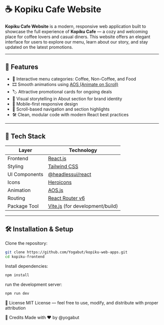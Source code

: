 # ☕ Kopiku Cafe Website

**Kopiku Cafe Website** is a modern, responsive web application built to showcase the full experience of **Kopiku Cafe** — a cozy and welcoming place for coffee lovers and casual diners. This website offers an elegant interface for users to explore our menu, learn about our story, and stay updated on the latest promotions.

---

## 🚀 Features

- 🧾 Interactive menu categories: Coffee, Non-Coffee, and Food
- 🎞️ Smooth animations using [AOS (Animate on Scroll)](https://michalsnik.github.io/aos/)
- 🏷️ Attractive promotional cards for ongoing deals
- 🧠 Visual storytelling in About section for brand identity
- 📱 Mobile-first responsive design
- 📍 Scroll-based navigation and section highlights
- 🛠️ Clean, modular code with modern React best practices

---

## 🧰 Tech Stack

| Layer         | Technology                                     |
|---------------|------------------------------------------------|
| Frontend      | [React.js](https://reactjs.org/)               |
| Styling       | [Tailwind CSS](https://tailwindcss.com/)       |
| UI Components | [@headlessui/react](https://headlessui.dev/)   |
| Icons         | [Heroicons](https://heroicons.com/)            |
| Animation     | [AOS.js](https://michalsnik.github.io/aos/)    |
| Routing       | [React Router v6](https://reactrouter.com/)    |
| Package Tool  | [Vite.js](https://vitejs.dev/) (for development/build)

---

## 🛠️ Installation & Setup

Clone the repository:

```bash
git clone https://github.com/Yogabut/kopiku-web-apps.git
cd kopiku-frontend
```
Install dependencies:
```bash
npm install
```

run the development server:
```bash
npm run dev
```

📜 License
MIT License — feel free to use, modify, and distribute with proper attribution

🙌 Credits
Made with ❤️ by @yogabut



